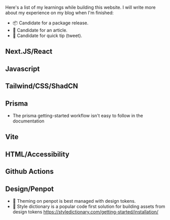 Here's a list of my learnings while building this website. I will write more about my experience on my blog when I'm finished:

- 📦 Candidate for a package release.
- 📝 Candidate for an article.
- 🎈 Candidate for quick tip (tweet).

## Next.JS/React

## Javascript

## Tailwind/CSS/ShadCN

## Prisma

- The prisma getting-started workflow isn't easy to follow in the documentation

## Vite

## HTML/Accessibility

## Github Actions

## Design/Penpot

- 🎈 Theming on penpot is best managed with design tokens.
- 🎈 Style dictionary is a popular code first solution for building assets from design tokens https://styledictionary.com/getting-started/installation/
